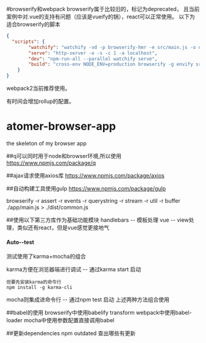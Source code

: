 #browserify和webpack
browserify属于比较旧的，标记为deprecated，
且当前案例中对.vue的支持有问题（应该是vueify的锅），react可以正常使用。
以下为适合browserify的脚本
```json
{
  "scripts": {
        "watchify": "watchify -vd -p browserify-hmr -e src/main.js -o dist/build.js",
        "serve": "http-server -o -s -c 1 -a localhost",
        "dev": "npm-run-all --parallel watchify serve",
        "build": "cross-env NODE_ENV=production browserify -g envify src/main.js | uglifyjs -c warnings=false -m > dist/build.js"
    }
}
```


webpack2当前推荐使用。

有时间会增加rollup的配置。


# atomer-browser-app
the skeleton of my browser app

##q可以同时用于node和browser环境,所以使用
https://www.npmjs.com/package/q

##ajax请求使用axios库
https://www.npmjs.com/package/axios

##自动构建工具使用gulp
https://www.npmjs.com/package/gulp

browserify -r assert -r events -r querystring -r stream -r util -r buffer ./app/main.js > ./dist/common.js

##使用以下第三方库作为基础功能模块
handlebars  --  模板处理
vue -- view处理，类似还有react，但是vue感觉更接地气

#### Auto--test
测试使用了karma+mocha的组合

karma方便在浏览器端进行调试 -- 通过karma start 启动
```shell
但要先安装karma的命令行
npm install -g karma-cli
```
mocha则集成进命令行 -- 通过npm test 启动
上述两种方法组合使用

##babel的使用
browserify中使用babelify   transform
webpack中使用babel-loader
mocha中使用参数配置直接调用babel

##更新dependencies
npm outdated 查出哪些有更新